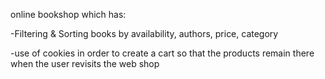 
online bookshop which has:




-Filtering & Sorting books by availability, authors, price, category





-use of cookies in order to create a cart so that the products remain there when the user revisits the web shop
